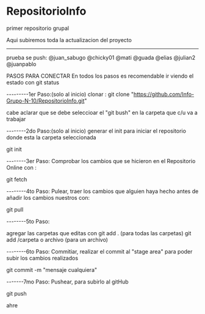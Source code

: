 # RepositorioInfo
primer repositorio grupal

Aqui subiremos toda la actualizacion del proyecto

-------
prueba se push: @juan_sabugo 
@chicky01
@mati
@guada 
@elias
@julian2
@juanpablo

PASOS PARA CONECTAR
En todos los pasos es recomendable ir viendo el estado con git status

---------1er Paso:(solo al inicio)
clonar : git clone "https://github.com/Info-Grupo-N-10/RepositorioInfo.git"

cabe aclarar que se debe seleccioar el "git bush" en la carpeta que c/u va a trabajar

--------2do Paso:(solo al inicio)
generar el init para iniciar el repositorio donde esta la carpeta seleccionada

git init

--------3er Paso:
Comprobar los cambios que se hicieron en el Repositorio Online con :

git fetch

--------4to Paso:
Pulear, traer los cambios que alguien haya hecho antes de añadir los cambios nuestros con:

git pull


--------5to Paso:

agregar las carpetas que editas con
git add . (para todas las carpetas)
git add /carpeta o archivo (para un archivo)

--------6to Paso:
Commitiar, realizar el commit al "stage area" para poder subir los cambios realizados

git commit -m "mensaje cualquiera"

-------7mo Paso:
Pushear, para subirlo al gitHub

git push

ahre




